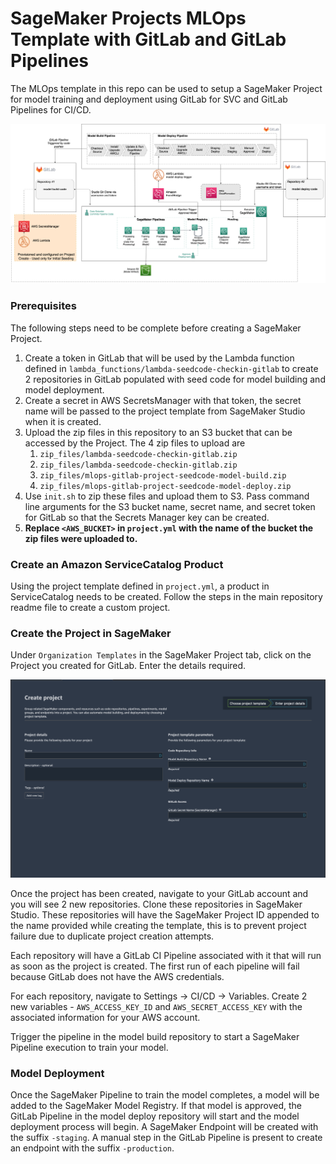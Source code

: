 # SageMaker Projects MLOps Template with GitLab and GitLab Pipelines

The MLOps template in this repo can be used to setup a SageMaker Project for model training and deployment using GitLab for SVC and GitLab Pipelines for CI/CD. 

![](img/SageMakerGitLabProject.png)

### Prerequisites
The following steps need to be complete before creating a SageMaker Project. 
1. Create a token in GitLab that will be used by the Lambda function defined in `lambda_functions/lambda-seedcode-checkin-gitlab` to create 2 repositories in GitLab populated with seed code for model building and model deployment. 
2. Create a secret in AWS SecretsManager with that token, the secret name will be passed to the project template from SageMaker Studio when it is created.  
3. Upload the zip files in this repository to an S3 bucket that can be accessed by the Project. The 4 zip files to upload are
    1. `zip_files/lambda-seedcode-checkin-gitlab.zip`
    2. `zip_files/lambda-seedcode-checkin-gitlab.zip`
    3. `zip_files/mlops-gitlab-project-seedcode-model-build.zip`
    4. `zip_files/mlops-gitlab-project-seedcode-model-deploy.zip`
4. Use `init.sh` to zip these files and upload them to S3. Pass command line arguments for the S3 bucket name, secret name, and secret token for GitLab so that the Secrets Manager key can be created. 
5. **Replace `<AWS_BUCKET>` in `project.yml` with the name of the bucket the zip files were uploaded to.**

### Create an Amazon ServiceCatalog Product
Using the project template defined in `project.yml`, a product in ServiceCatalog needs to be created. Follow the steps in the main repository readme file to create a custom project. 

### Create the Project in SageMaker

Under `Organization Templates` in the SageMaker Project tab, click on the Project you created for GitLab. Enter the details required.

![](img/project-page.png)

Once the project has been created, navigate to your GitLab account and you will see 2 new repositories. Clone these repositories in SageMaker Studio. These repositories will have the SageMaker Project ID appended to the name provided while creating the template, this is to prevent project failure due to duplicate project creation attempts. 

Each repository will have a GitLab CI Pipeline associated with it that will run as soon as the project is created. The first run of each pipeline will fail because GitLab does not have the AWS credentials. 

For each repository, navigate to Settings -> CI/CD -> Variables.
Create 2 new variables - `AWS_ACCESS_KEY_ID` and `AWS_SECRET_ACCESS_KEY` with the associated information for your AWS account. 

Trigger the pipeline in the model build repository to start a SageMaker Pipeline execution to train your model. 

### Model Deployment

Once the SageMaker Pipeline to train the model completes, a model will be added to the SageMaker Model Registry. If that model is approved, the GitLab Pipeline in the model deploy repository will start and the model deployment process will begin. 
A SageMaker Endpoint will be created with the suffix `-staging`. A manual step in the GitLab Pipeline is present to create an endpoint with the suffix `-production`. 